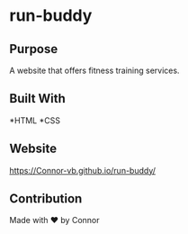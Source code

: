 # run-buddy

## Purpose
A website that offers fitness training services.

## Built With
*HTML
*CSS

## Website
https://Connor-vb.github.io/run-buddy/

## Contribution
Made with ❤️ by Connor
